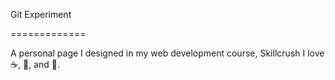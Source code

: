 Git Experiment

=============

A personal page I designed in my web development course, Skillcrush
I love :coffee:, :pizza:, and :dancer:.

